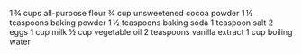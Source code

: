 1 ¾ cups all-purpose flour
¾ cup unsweetened cocoa powder
1 ½ teaspoons baking powder
1 ½ teaspoons baking soda
1 teaspoon salt
2 eggs
1 cup milk
½ cup vegetable oil
2 teaspoons vanilla extract
1 cup boiling water